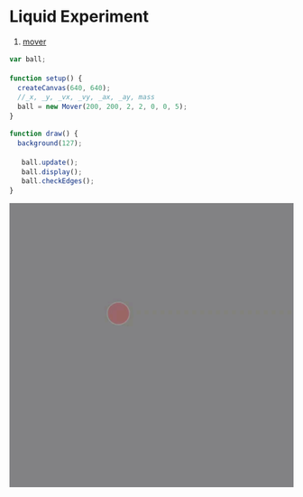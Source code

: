 # Liquid Experiment

1. [mover](mover/)

```js
var ball;

function setup() {
  createCanvas(640, 640);
  //_x, _y, _vx, _vy, _ax, _ay, mass
  ball = new Mover(200, 200, 2, 2, 0, 0, 5);
}
```
```js
function draw() {
  background(127);

   ball.update();
   ball.display();
   ball.checkEdges();
}

```
<img src ="img/mover.gif"/>
